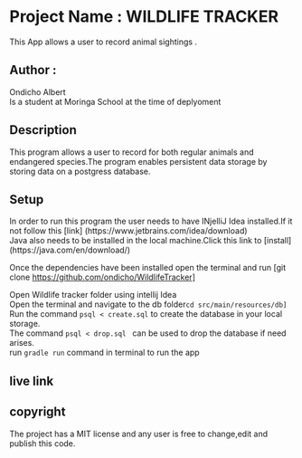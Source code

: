 <h1>Project Name : WILDLIFE TRACKER</h1>
This App allows a user to record animal sightings .
<h2>Author :</h2> Ondicho Albert<br>
 Is a student at Moringa School at the time of deplyoment
<h2>Description</h2>
This program allows a user to record for both regular animals and endangered species.The program enables persistent data storage by storing data on a postgress database.
<h2>Setup</h2>
In order to run this program the user needs to have INjelliJ Idea installed.If it not follow this [link] (https://www.jetbrains.com/idea/download)<br>
Java also needs to be installed in the local machine.Click this link to [install](https://java.com/en/download/)<br>

Once the dependencies have been installed open the terminal and run [git clone https://github.com/ondicho/WildlifeTracker]<br>
 
Open Wildlife tracker folder using intellij Idea<br>
Open the terminal and navigate to the db folder`cd src/main/resources/db]`<br>
Run the command `psql < create.sql` to create the database in your local storage.<br>
The command `psql < drop.sql ` can be used to drop the database if need arises.<br>
run  `gradle run` command in terminal to run the app<br>
<h2>live link</h2>

<h2>copyright</h2>
The project has a MIT license and any user is free to change,edit and publish this code.